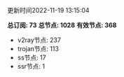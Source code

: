 更新时间2022-11-19 13:15:04

**总订阅: 73**
**总节点: 1028**
**有效节点: 368**
- v2ray节点: 237
- trojan节点: 113
- ss节点: 17
- ssr节点: 1

